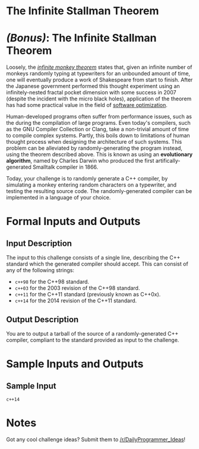 # The Infinite Stallman Theorem
<div class="md"><h1><a href="#BonusIcon"></a> <em>(Bonus)</em>: The Infinite Stallman Theorem</h1>
<p>Loosely, the <a href="http://en.wikipedia.org/wiki/Infinite_monkey_theorem"><em>infinite monkey theorem</em></a> states that, given an infinite number of monkeys randomly typing at typewriters for an unbounded amount of time, one will eventually produce a work of Shakespeare from start to finish. After the Japanese government performed this thought experiment using an infinitely-nested fractal pocket dimension with some success in 2007 (despite the incident with the micro black holes), application of the theorem has had some practical value in the field of <a href="http://en.wikipedia.org/wiki/Program_optimization">software optimization</a>.</p>
<p>Human-developed programs often suffer from performance issues, such as the during the compilation of large programs. Even today's compilers, such as the GNU Compiler Collection or Clang, take a non-trivial amount of time to compile complex systems. Partly, this boils down to limitations of human thought process when designing the architecture of such systems. This problem can be alleviated by randomly-generating the program instead, using the theorem described above. This is known as using an <strong>evolutionary algorithm</strong>, named by Charles Darwin who produced the first artifically-generated Smalltalk compiler in 1866.</p>
<p>Today, your challenge is to randomly generate a C++ compiler, by simulating a monkey entering random characters on a typewriter, and testing the resulting source code. The randomly-generated compiler can be implemented in a language of your choice.</p>
<h1>Formal Inputs and Outputs</h1>
<h2>Input Description</h2>
<p>The input to this challenge consists of a single line, describing the C++ standard which the generated compiler should accept. This can consist of any of the following strings:</p>
<ul>
<li><code>c++98</code> for the C++98 standard.</li>
<li><code>c++03</code> for the 2003 revision of the C++98 standard.</li>
<li><code>c++11</code> for the C++11 standard (previously known as C++0x).</li>
<li><code>c++14</code> for the 2014 revision of the C++11 standard.</li>
</ul>
<h2>Output Description</h2>
<p>You are to output a tarball of the source of a randomly-generated C++ compiler, compliant to the standard provided as input to the challenge.</p>
<h1>Sample Inputs and Outputs</h1>
<h2>Sample Input</h2>
<pre><code>c++14
</code></pre>
<h1>Notes</h1>
<p>Got any cool challenge ideas? Submit them to <a href="/r/DailyProgrammer_Ideas">/r/DailyProgrammer_Ideas</a>!</p>
</div>
